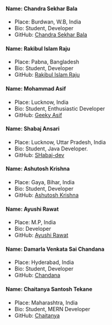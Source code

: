 #### Name: Chandra Sekhar Bala

- Place: Burdwan, W.B, India
- Bio: Student, Developer
- GitHub: [Chandra Sekhar Bala](https://github.com/Chandra-Sekhar-Bala)

#### Name: Rakibul Islam Raju

- Place: Pabna, Bangladesh
- Bio: Student, Developer
- GitHub: [Rakibul Islam Raju](https://github.com/rakibul-islam-raju)

#### Name: Mohammad Asif

- Place: Lucknow, India
- Bio: Student, Enthusiastic Developer
- GitHub: [Geeky Asif](https://github.com/geekyasif)

#### Name: Shabaj Ansari

- Place: Lucknow, Uttar Pradesh, India
- Bio: Student, Java Developer.
- GitHub: [SHabaj-dev](https://github.com/SHabaj-dev)

#### Name: Ashutosh Krishna

- Place: Gaya, Bihar, India
- Bio: Student, Developer
- GitHub: [Ashutosh Krishna](https://github.com/ashutoshkrris)

#### Name: Ayushi Rawat

- Place: M.P, India
- Bio: Developer
- GitHub: [Ayushi Rawat](https://github.com/ayushi7rawat)

#### Name: Damarla Venkata Sai Chandana

- Place: Hyderabad, India
- Bio: Student, Developer
- GitHub: [Chandana](https://github.com/chandu6111)

#### Name: Chaitanya Santosh Tekane

- Place: Maharashtra, India
- Bio: Student, MERN Developer
- GitHub: [Chaitanya](https://github.com/chaitanyatekane)
